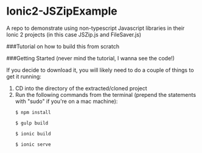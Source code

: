 # Ionic2-JSZipExample
A repo to demonstrate using non-typescript Javascript libraries in their Ionic 2 projects (in this case JSZip.js and FileSaver.js)

###Tutorial on how to build this from scratch

###Getting Started (never mind the tutorial, I wanna see the code!)

<p class="alert alert-warn">If you decide to download it, you will likely need to do a couple of things to get it running:<ol><li>CD into the directory of the extracted/cloned project</li>
<li>Run the following commands from the terminal (prepend the statements with "sudo" if you're on a mac machine):

``` terminal
$ npm install 
```
``` terminal
$ gulp build 
```
``` terminal
$ ionic build 
``` 
``` terminal
$ ionic serve 
``` 

</li>
</ol>
</p>
